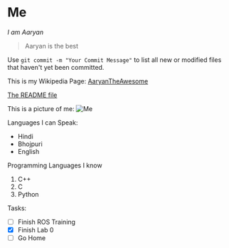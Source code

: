 # Me 

*I am Aaryan*

>Aaryan is the best

Use `git commit -m "Your Commit Message"` to list all new or modified files that haven't yet been committed.

This is my Wikipedia Page: [AaryanTheAwesome](https://en.wikipedia.org/wiki/Albert_Einstein)

[The README file](README.md)

This is a picture of me: 
![Me](https://www.facebook.com/photo/?fbid=489151522575025&set=a.302117241278455)

Languages I can Speak:
- Hindi
- Bhojpuri
- English

Programming Languages I know
1. C++
2. C
3. Python

Tasks:
- [ ] Finish ROS Training
- [X] Finish Lab 0
- [ ] Go Home
